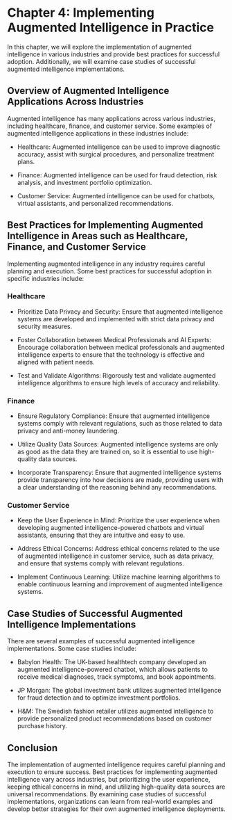 Chapter 4: Implementing Augmented Intelligence in Practice
==========================================================

In this chapter, we will explore the implementation of augmented intelligence in various industries and provide best practices for successful adoption. Additionally, we will examine case studies of successful augmented intelligence implementations.

Overview of Augmented Intelligence Applications Across Industries
-----------------------------------------------------------------

Augmented intelligence has many applications across various industries, including healthcare, finance, and customer service. Some examples of augmented intelligence applications in these industries include:

* Healthcare: Augmented intelligence can be used to improve diagnostic accuracy, assist with surgical procedures, and personalize treatment plans.

* Finance: Augmented intelligence can be used for fraud detection, risk analysis, and investment portfolio optimization.

* Customer Service: Augmented intelligence can be used for chatbots, virtual assistants, and personalized recommendations.

Best Practices for Implementing Augmented Intelligence in Areas such as Healthcare, Finance, and Customer Service
-----------------------------------------------------------------------------------------------------------------

Implementing augmented intelligence in any industry requires careful planning and execution. Some best practices for successful adoption in specific industries include:

### Healthcare

* Prioritize Data Privacy and Security: Ensure that augmented intelligence systems are developed and implemented with strict data privacy and security measures.

* Foster Collaboration between Medical Professionals and AI Experts: Encourage collaboration between medical professionals and augmented intelligence experts to ensure that the technology is effective and aligned with patient needs.

* Test and Validate Algorithms: Rigorously test and validate augmented intelligence algorithms to ensure high levels of accuracy and reliability.

### Finance

* Ensure Regulatory Compliance: Ensure that augmented intelligence systems comply with relevant regulations, such as those related to data privacy and anti-money laundering.

* Utilize Quality Data Sources: Augmented intelligence systems are only as good as the data they are trained on, so it is essential to use high-quality data sources.

* Incorporate Transparency: Ensure that augmented intelligence systems provide transparency into how decisions are made, providing users with a clear understanding of the reasoning behind any recommendations.

### Customer Service

* Keep the User Experience in Mind: Prioritize the user experience when developing augmented intelligence-powered chatbots and virtual assistants, ensuring that they are intuitive and easy to use.

* Address Ethical Concerns: Address ethical concerns related to the use of augmented intelligence in customer service, such as data privacy, and ensure that systems comply with relevant regulations.

* Implement Continuous Learning: Utilize machine learning algorithms to enable continuous learning and improvement of augmented intelligence systems.

Case Studies of Successful Augmented Intelligence Implementations
-----------------------------------------------------------------

There are several examples of successful augmented intelligence implementations. Some case studies include:

* Babylon Health: The UK-based healthtech company developed an augmented intelligence-powered chatbot, which allows patients to receive medical diagnoses, track symptoms, and book appointments.

* JP Morgan: The global investment bank utilizes augmented intelligence for fraud detection and to optimize investment portfolios.

* H\&M: The Swedish fashion retailer utilizes augmented intelligence to provide personalized product recommendations based on customer purchase history.

Conclusion
----------

The implementation of augmented intelligence requires careful planning and execution to ensure success. Best practices for implementing augmented intelligence vary across industries, but prioritizing the user experience, keeping ethical concerns in mind, and utilizing high-quality data sources are universal recommendations. By examining case studies of successful implementations, organizations can learn from real-world examples and develop better strategies for their own augmented intelligence deployments.

